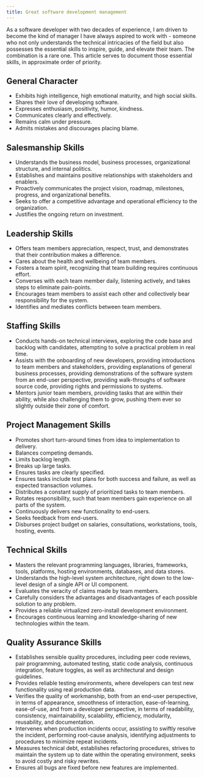 ```yaml
---
title: Great software development management
---
```


As a software developer with two decades of experience, I am driven to become the kind of manager I have always aspired to work with - someone who not only understands the technical intricacies of the field but also possesses the essential skills to inspire, guide, and elevate their team.  The combination is a rare one.  This article serves to document those essential skills, in approximate order of priority.

## General Character

* Exhibits high intelligence, high emotional maturity, and high social skills.
* Shares their love of developing software.
* Expresses enthusiasm, positivity, humor, kindness.
* Communicates clearly and effectively.
* Remains calm under pressure.
* Admits mistakes and discourages placing blame.

## Salesmanship Skills

* Understands the business model, business processes, organizational structure, and internal politics.
* Establishes and maintains positive relationships with stakeholders and enablers.
* Proactively communicates the project vision, roadmap, milestones, progress, and organizational benefits.
* Seeks to offer a competitive advantage and operational efficiency to the organization.
* Justifies the ongoing return on investment.

## Leadership Skills

* Offers team members appreciation, respect, trust, and demonstrates that their contribution makes a difference.
* Cares about the health and wellbeing of team members.
* Fosters a team spirit, recognizing that team building requires continuous effort.
* Converses with each team member daily, listening actively, and takes steps to eliminate pain-points.
* Encourages team members to assist each other and collectively bear responsibility for the system.
* Identifies and mediates conflicts between team members.

## Staffing Skills

* Conducts hands-on technical interviews, exploring the code base and backlog with candidates, attempting to solve a practical problem in real time.
* Assists with the onboarding of new developers, providing introductions to team members and stakeholders, providing explanations of general business processes, providing demonstrations of the software system from an end-user perspective, providing walk-throughs of software source code, providing rights and permissions to systems.
* Mentors junior team members, providing tasks that are within their ability, while also challenging them to grow, pushing them ever so slightly outside their zone of comfort.

## Project Management Skills

* Promotes short turn-around times from idea to implementation to delivery.
* Balances competing demands.
* Limits backlog length.
* Breaks up large tasks.
* Ensures tasks are clearly specified.
* Ensures tasks include test plans for both success and failure, as well as expected transaction volumes.
* Distributes a constant supply of prioritized tasks to team members.
* Rotates responsibility, such that team members gain experience on all parts of the system.
* Continuously delivers new functionality to end-users.
* Seeks feedback from end-users.
* Disburses project budget on salaries, consultations, workstations, tools, hosting, events.

## Technical Skills

* Masters the relevant programming languages, libraries, frameworks, tools, platforms, hosting environments, databases, and data stores.  
* Understands the high-level system architecture, right down to the low-level design of a single API or UI component.
* Evaluates the veracity of claims made by team members.
* Carefully considers the advantages and disadvantages of each possible solution to any problem.
* Provides a reliable virtualized zero-install development environment.
* Encourages continuous learning and knowledge-sharing of new technologies within the team.

## Quality Assurance Skills

* Establishes sensible quality procedures, including peer code reviews, pair programming, automated testing, static code analysis, continuous integration, feature toggles, as well as architectural and design guidelines.
* Provides reliable testing environments, where developers can test new functionality using real production data.
* Verifies the quality of workmanship, both from an end-user perspective, in terms of appearance, smoothness of interaction, ease-of-learning, ease-of-use, and from a developer perspective, in terms of readability, consistency, maintainability, scalability, efficiency, modularity, reusability, and documentation.
* Intervenes when production incidents occur, assisting to swiftly resolve the incident, performing root-cause analysis, identifying adjustments to procedures to minimize repeat incidents.
* Measures technical debt, establishes refactoring procedures, strives to maintain the system up to date within the operating environment, seeks to avoid costly and risky rewrites.
* Ensures all bugs are fixed before new features are implemented.

